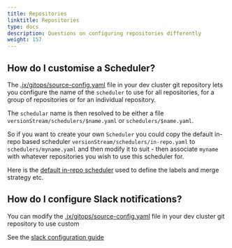 ```yaml
---
title: Repositories
linktitle: Repositories
type: docs
description: Questions on configuring repositories differently
weight: 157
---
```


## How do I customise a Scheduler?

The [.jx/gitops/source-config.yaml](https://github.com/jenkins-x/jx-gitops/blob/master/docs/config.md#gitops.jenkins-x.io/v1alpha1.SourceConfig) file in your dev cluster git repository lets you configure the name of the `scheduler` to use for all repositories, for a group of repositories or for an individual repository.

The `schedular` name is then resolved to be either a file `versionStream/schedulers/$name.yaml`  or `schedulers/$name.yaml`. 

So if you want to create your own `Scheduler` you could copy the default in-repo based scheduler `versionStream/schedulers/in-repo.yaml` to `schedulers/myname.yaml` and then modify it to suit - then associate `myname` with whatever repositories you wish to use this scheduler for. 

Here is the [default in-repo scheduler](https://github.com/jenkins-x/jx3-versions/blob/master/schedulers/in-repo.yaml) used to define the labels and merge strategy etc.


## How do I configure Slack notifications?


You can modify the [.jx/gitops/source-config.yaml](https://github.com/jenkins-x/jx-gitops/blob/master/docs/config.md#gitops.jenkins-x.io/v1alpha1.SourceConfig) file in your dev cluster git repository to use custom 

See the [slack configuration guide](/v3/develop/ui/slack/#configuring-slack-notifications)
